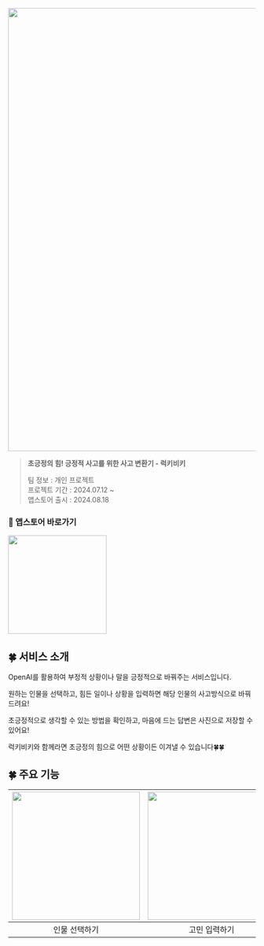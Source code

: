 <img width=900px src="https://github.com/user-attachments/assets/07c67a4d-8e1b-4bf9-a042-0cf81a4897e8"> 

<p></p>

> **초긍정의 힘! 긍정적 사고를 위한 사고 변환기 - 럭키비키**
>   
> 팀 정보 : 개인 프로젝트   
> 프로젝트 기간 : 2024.07.12 ~  
> 앱스토어 출시 : 2024.08.18

### 🔽 앱스토어 바로가기 

[<img width=200px src=https://user-images.githubusercontent.com/42789819/115149387-d42e1980-a09e-11eb-88e3-94ca9b5b604b.png>](https://apps.apple.com/kr/app/%EB%9F%AD%ED%82%A4%EB%B9%84%ED%82%A4-%EA%B8%B0%EB%B6%84-%EC%A2%8B%EC%9D%80-%EC%98%A4%EB%8A%98%EC%9D%84-%EC%9C%84%ED%95%9C-%EC%82%AC%EA%B3%A0-%EB%B3%80%ED%99%98%EA%B8%B0/id6590637266)

## 🍀 서비스 소개
OpenAI를 활용하여 부정적 상황이나 말을 긍정적으로 바꿔주는 서비스입니다.

원하는 인물을 선택하고, 힘든 일이나 상황을 입력하면 해당 인물의 사고방식으로 바꿔드려요!

초긍정적으로 생각할 수 있는 방법을 확인하고, 마음에 드는 답변은 사진으로 저장할 수 있어요!

럭키비키와 함께라면 초긍정의 힘으로 어떤 상황이든 이겨낼 수 있습니다🍀🍀 

## 🍀 주요 기능
| <img width=260px src="https://github.com/user-attachments/assets/c1f4da32-f678-4aad-84bd-37031007dc96"> | <img width=260px src="https://github.com/user-attachments/assets/12fd68dd-bf41-4d47-9730-eb9b8987ddd2"> | <img width=260px src="https://github.com/user-attachments/assets/090c9843-1825-4e5d-9267-9a7cdbc1438e"> |
| :-------------: | :----------: |  :----------: |
| 인물 선택하기 | 고민 입력하기 | 결과 확인 및 저장하기 |
